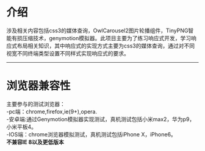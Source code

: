 # 介绍
涉及相关内容包括css3的媒体查询，OwlCarousel2图片轮播组件，TinyPNG智能有损压缩技术，genymotion模拟器。此项目主要为了练习响应式开发，学习响应式布局相关知识，其中响应式的实现方式主要为css3的媒体查询，通过对不同视宽不同终端类型设置不同样式实现响应式的要求。

----------

# 浏览器兼容性
主要参与的测试浏览器：<br>
	-pc端：chrome,firefox,ie(9+),opera.<br>
	-安卓端:通过Genymotion模拟器实现测试，真机测试包括小米max2，华为p9，小米平板4。<br>
	-IOS端：chrome浏览器模拟测试，真机测试包括iPhone X，iPhone6。<br>**不兼容IE 8以及更低版本**



